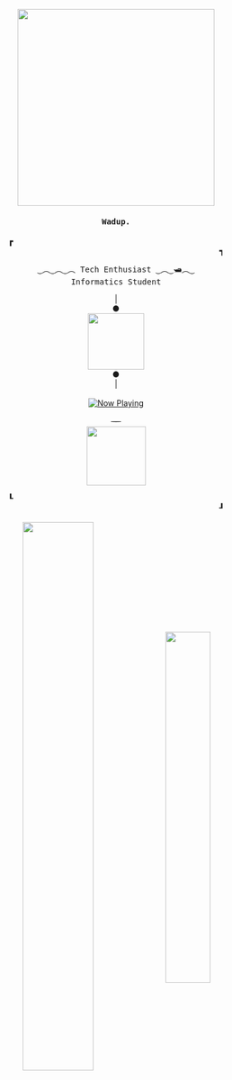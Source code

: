 <p align="center">
<!--   <img src="https://cdn.discordapp.com/attachments/1106222232834945084/1106224845001330728/neural.gif" height="350px"/> -->
  <img src="https://cdn.discordapp.com/attachments/1106222232834945084/1138564166307811328/ezgif.com-gif-maker.gif?ex=65f0b602&is=65de4102&hm=3958cc933998faa8b62c556ca09fd7aa1c939610734954d5464ea2a97792829a&" height="350px"/>
</p>

<h4 align="center" id="begin"><samp>Wadup.</h4>
<!-- <h4 align="center" id="begin"><samp><b><a href="">sesar</a></h4> -->

  <div align="center">
      <b>&#9487
        &#x2800&#x2800&#x2800&#x2800&#x2800&#x2800&#x2800&#x2800&#x2800&#x2800&#x2800&#x2800&#x2800&#x2800&#x2800&#x2800&#x2800&#x2800
        &#x2800&#x2800&#x2800&#x2800&#x2800&#x2800&#x2800&#x2800&#x2800&#x2800&#x2800&#x2800&#x2800&#x2800&#x2800&#x2800&#x2800&#x2800
        &#x2800&#x2800&#x2800&#x2800&#x2800&#x2800&#x2800&#x2800&#x2800&#x2800&#x2800&#x2800&#x2800&#x2800&#x2800&#x2800&#x2800&#x2800
        &#x2800&#x2800&#x2800&#x2800&#x2800&#x2800&#x2800&#x2800&#x2800&#x2800&#x2800&#x2800&#x2800&#x2800&#x2800&#x2800&#x2800&#x2800
        &#9489</b>
  </div>

<p align="center"><samp>
‿︵‿︵‿︵ Tech Enthusiast ‿︵‿🛥︵‿
<br>
Informatics Student
</samp></p>

<p align="center">
  | <br> <b>&#9679</b> <br>
<!--   <img src="https://cdn.discordapp.com/attachments/1106222232834945084/1106225152141824000/eq_anim.gif" height="100px"/> -->
  <img src="https://cdn.discordapp.com/attachments/1106222232834945084/1106225152141824000/eq_anim.gif?ex=65f30874&is=65e09374&hm=0949b821d95cbeefbca6e927e71a84c567be2e3639987c50d70e61da41de35be&" height="100px"/>
  <br>
  <b>&#9679</b>
  <br> |
  <br> <br>
  <a href="https://open.spotify.com/user/65fzra6amq5cbvz80afbae499">
    <img src="https://spotify-now-playing-gray-omega.vercel.app/api/spotify" alt="Now Playing">
  </a>
</p>
<p align="center">&#822; &#822; &#822;<br><img src="https://api.visitorbadge.io/api/VisitorHit?user=caesariodito&repo=github-visitors-badge&labelColor=%233f26a8&countColor=%23121212" width="105px"></p>
  
<div align="center">
    <b>&#9494
        &#x2800&#x2800&#x2800&#x2800&#x2800&#x2800&#x2800&#x2800&#x2800&#x2800&#x2800&#x2800&#x2800&#x2800&#x2800&#x2800&#x2800&#x2800
        &#x2800&#x2800&#x2800&#x2800&#x2800&#x2800&#x2800&#x2800&#x2800&#x2800&#x2800&#x2800&#x2800&#x2800&#x2800&#x2800&#x2800&#x2800
        &#x2800&#x2800&#x2800&#x2800&#x2800&#x2800&#x2800&#x2800&#x2800&#x2800&#x2800&#x2800&#x2800&#x2800&#x2800&#x2800&#x2800&#x2800
        &#x2800&#x2800&#x2800&#x2800&#x2800&#x2800&#x2800&#x2800&#x2800&#x2800&#x2800&#x2800&#x2800&#x2800&#x2800&#x2800&#x2800&#x2800
      &#9498</b>
</div>

<br>


<div align="center">
  <a>
    <img align="center" src="https://github-readme-streak-stats.herokuapp.com/?user=caesariodito&theme=transparent&hide_border=true" width="50%" />
    <img align="center" src="https://github-readme-stats.vercel.app/api/top-langs/?username=caesariodito&theme=github_dark&layout=compact&hide_border=true&bg_color=00000000&hide=jupyter%20notebook,html" width="40%" />
  </a>
</div>
